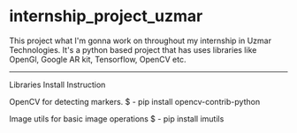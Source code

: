 # internship_project_uzmar
This project what I'm gonna work on throughout my internship in Uzmar Technologies. It's a python based project that has uses libraries like OpenGl, Google AR kit, Tensorflow, OpenCV etc.

_____________________________________________

Libraries Install Instruction

OpenCV for detecting markers.
$ - pip install opencv-contrib-python

Image utils for basic image operations
$ - pip install imutils
